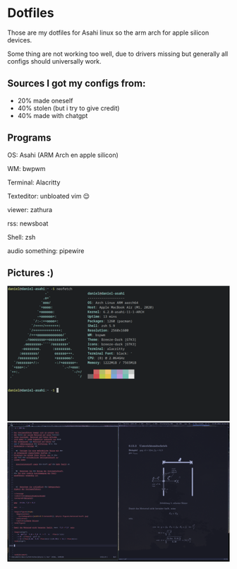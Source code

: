 # Dotfiles
Those are my dotfiles for Asahi linux so the arm arch for apple silicon devices.

Some thing are not working too well, due to drivers missing but generally all
configs should universally work.

## Sources I got my configs from:

- 20% made oneself
- 40% stolen (but i try to give credit)
- 40% made with chatgpt


## Programs
OS: Asahi (ARM Arch en apple silicon)

WM: bwpwm

Terminal: Alacritty

Texteditor: unbloated vim 😌

viewer: zathura

rss: newsboat

Shell: zsh

audio something: pipewire


## Pictures :)
![neofetch](/misc/neofetch.png)
![note taking setup](misc/note-taking-setup.png)
